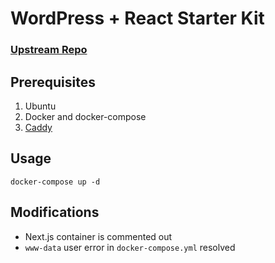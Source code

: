 # WordPress + React Starter Kit

### [Upstream Repo](https://github.com/postlight/headless-wp-starter)

## Prerequisites
1.  Ubuntu
1.  Docker and docker-compose
1.  [Caddy](https://caddyserver.com/docs/install#debian-ubuntu-raspbian)

## Usage

`docker-compose up -d`

## Modifications
- Next.js container is commented out
- `www-data` user error in `docker-compose.yml` resolved

